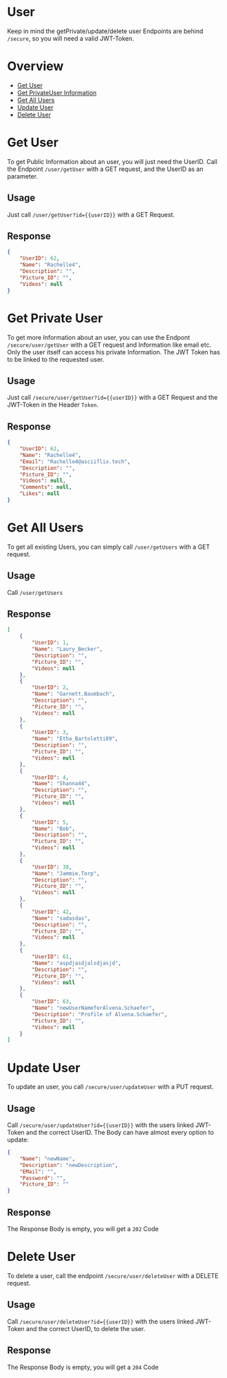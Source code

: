 # User
Keep in mind the getPrivate/update/delete user Endpoints are behind `/secure`, so you will need a valid JWT-Token.

# Overview
- [Get User](#get-user)
- [Get PrivateUser Information](#get-private-user)
- [Get All Users](#get-all-users)
- [Update User](#update-user)
- [Delete User](#delete-user)

# Get User
To get Public Information about an user, you will just need the UserID. Call the Endpoint ``/user/getUser`` with a GET request, and the UserID as an parameter.
## Usage
Just call ``/user/getUser?id={{userID}}`` with a GET Request.
## Response
````json
{
    "UserID": 62,
    "Name": "Rachelle4",
    "Description": "",
    "Picture_ID": "",
    "Videos": null
}
````

# Get Private User
To get more Information about an user, you can use the Endpont ``/secure/user/getUser`` with a GET request and Information like email etc. Only the user itself can access his private Information. The JWT Token has to be linked to the requested user.
## Usage
Just call ``/secure/user/getUser?id={{userID}}`` with a GET Request and the JWT-Token in the Header ``Token``.
## Response
````json
{
    "UserID": 62,
    "Name": "Rachelle4",
    "Email": "Rachelle4@asciiflix.tech",
    "Description": "",
    "Picture_ID": "",
    "Videos": null,
    "Comments": null,
    "Likes": null
}
````

# Get All Users
To get all existing Users, you can simply call ``/user/getUsers`` with a GET request. 
## Usage
Call ``/user/getUsers``
## Response
````json
[
    {
        "UserID": 1,
        "Name": "Laury_Becker",
        "Description": "",
        "Picture_ID": "",
        "Videos": null
    },
    {
        "UserID": 2,
        "Name": "Garnett.Baumbach",
        "Description": "",
        "Picture_ID": "",
        "Videos": null
    },
    {
        "UserID": 3,
        "Name": "Etha_Bartoletti89",
        "Description": "",
        "Picture_ID": "",
        "Videos": null
    },
    {
        "UserID": 4,
        "Name": "Shanna44",
        "Description": "",
        "Picture_ID": "",
        "Videos": null
    },
    {
        "UserID": 5,
        "Name": "Bob",
        "Description": "",
        "Picture_ID": "",
        "Videos": null
    },
    {
        "UserID": 38,
        "Name": "Jammie.Torp",
        "Description": "",
        "Picture_ID": "",
        "Videos": null
    },
    {
        "UserID": 42,
        "Name": "sadasdas",
        "Description": "",
        "Picture_ID": "",
        "Videos": null
    },
    {
        "UserID": 61,
        "Name": "aspdjasdjalsdjasjd",
        "Description": "",
        "Picture_ID": "",
        "Videos": null
    },
    {
        "UserID": 63,
        "Name": "newUserNameforAlvena.Schaefer",
        "Description": "Profile of Alvena.Schaefer",
        "Picture_ID": "",
        "Videos": null
    }
]
````

# Update User
To update an user, you call ``/secure/user/updateUser`` with a PUT request.
## Usage
Call ``/secure/user/updateUser?id={{userID}}`` with the users linked JWT-Token and the correct UserID.
The Body can have almost every option to update:
````json
{
    "Name": "newName",
    "Description": "newDescription",
    "EMail": "",
    "Password": "",
    "Picture_ID": ""
}
````
## Response
The Response Body is empty, you will get a ``202`` Code

# Delete User
To delete a user, call the endpoint ``/secure/user/deleteUser`` with a DELETE request.
## Usage
Call ``/secure/user/deleteUser?id={{userID}}`` with the users linked JWT-Token and the correct UserID, to delete the user.
## Response
The Response Body is empty, you will get a ``204`` Code